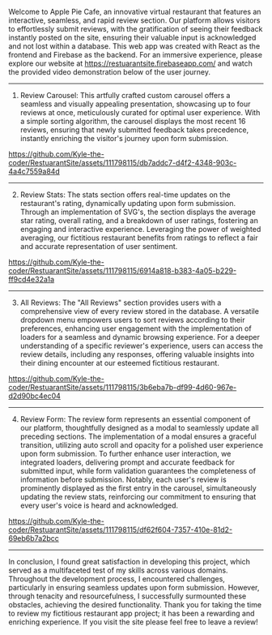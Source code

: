 Welcome to Apple Pie Cafe, an innovative virtual restaurant that features an interactive, seamless, and rapid review section. Our platform allows visitors to effortlessly submit reviews, with the gratification of seeing their feedback instantly posted on the site, ensuring their valuable input is acknowledged and not lost within a database. This web app was created with React as the frontend and Firebase as the backend. For an immersive experience, please explore our website at https://restuarantsite.firebaseapp.com/ and watch the provided video demonstration below of the user journey.

---
1. Review Carousel: This artfully crafted custom carousel offers a seamless and visually appealing presentation, showcasing up to four reviews at once, meticulously curated for optimal user experience. With a simple sorting algorithm, the carousel displays the most recent 16 reviews, ensuring that newly submitted feedback takes precedence, instantly enriching the visitor's journey upon form submission.

https://github.com/Kyle-the-coder/RestuarantSite/assets/111798115/db7addc7-d4f2-4348-903c-4a4c7559a84d

---
2. Review Stats: The stats section offers real-time updates on the restaurant's rating, dynamically updating upon form submission. Through an implementation of SVG's, the section displays the average star rating, overall rating, and a breakdown of user ratings, fostering an engaging and interactive experience. Leveraging the power of weighted averaging, our fictitious restaurant benefits from ratings to reflect a fair and accurate representation of user sentiment.

https://github.com/Kyle-the-coder/RestuarantSite/assets/111798115/6914a818-b383-4a05-b229-ff9cd4e32a1a

---
3. All Reviews: The "All Reviews" section provides users with a comprehensive view of every review stored in the database. A versatile dropdown menu empowers users to sort reviews according to their preferences, enhancing user engagement with the implementation of loaders for a seamless and dynamic browsing experience. For a deeper understanding of a specific reviewer's experience, users can access the review details, including any responses, offering valuable insights into their dining encounter at our esteemed fictitious restaurant.

https://github.com/Kyle-the-coder/RestuarantSite/assets/111798115/3b6eba7b-df99-4d60-967e-d2d90bc4ec04

---
4. Review Form: The review form represents an essential component of our platform, thoughtfully designed as a modal to seamlessly update all preceding sections. The implementation of a modal ensures a graceful transition, utilizing auto scroll and opacity for a polished user experience upon form submission. To further enhance user interaction, we integrated loaders, delivering prompt and accurate feedback for submitted input, while form validation guarantees the completeness of information before submission. Notably, each user's review is prominently displayed as the first entry in the carousel, simultaneously updating the review stats, reinforcing our commitment to ensuring that every user's voice is heard and acknowledged.

https://github.com/Kyle-the-coder/RestuarantSite/assets/111798115/df62f604-7357-410e-81d2-69eb6b7a2bcc

---
In conclusion, I found great satisfaction in developing this project, which served as a multifaceted test of my skills across various domains. Throughout the development process, I encountered challenges, particularly in ensuring seamless updates upon form submission. However, through tenacity and resourcefulness, I successfully surmounted these obstacles, achieving the desired functionality. Thank you for taking the time to review my fictitious restaurant app project; it has been a rewarding and enriching experience. If you visit the site please feel free to leave a review!

